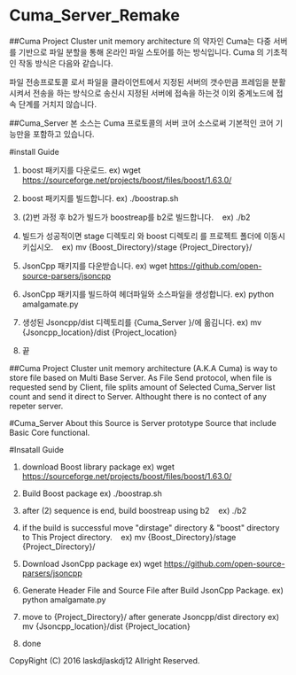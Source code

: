 # Cuma_Server_Remake

##Cuma Project
Cluster unit memory architecture 의 약자인 Cuma는 다중 서버를 기반으로 파일 분할을 통해 온라인 파일 스토어를 하는 방식입니다.
Cuma 의 기초적인 작동 방식은 다음와 같습니다.

파일 전송프로토콜 로서 파일을 클라이언트에서 지정된 서버의 갯수만큼 프레임을 분활시켜서 전송을 하는 방식으로 송신시 지정된 서버에 접속을 하는것 이외 
중계노드에 접속 단계를 거치지 않습니다.


##Cuma_Server
본 소스는 Cuma 프로토콜의 서버 코어 소스로써 기본적인 코어 기능만을 포함하고 있습니다.

#install Guide

1. boost 패키지를 다운로드.
    ex) wget https://sourceforge.net/projects/boost/files/boost/1.63.0/
2. boost 패키지를 빌드합니다.
    ex) ./boostrap.sh
3. (2)번 과정 후 b2가 빌드가 boostreap를 b2로 빌드합니다.
    ex) ./b2
4. 빌드가 성공적이면 stage 디렉토리 와 boost 디렉토리 를 프로젝트 폴더에 이동시키십시오.
    ex) mv {Boost_Directory}/stage  {Project_Directory}/
    
5. JsonCpp 패키지를 다운받습니다. 
    ex) wget https://github.com/open-source-parsers/jsoncpp

6. JsonCpp 패키지를 빌드하여 헤더파일와 소스파일을 생성합니다. 
    ex) python amalgamate.py

7. 생성된 Jsoncpp/dist 디렉토리를 {Cuma_Server }/에 옮김니다. 
    ex) mv {Jsoncpp_location}/dist {Project_location}

8. 끝

##Cuma Project
Cluster unit memory architecture (A.K.A Cuma) is way to store file based on Multi Base Server.
As File Send protocol, when file is requested send by Client, file splits amount of Selected Cuma_Server list count and send it direct to Server.
Althought there is no contect of any repeter server.

#Cuma_Server
About this Source is Server prototype Source that include Basic Core functional.

#Insatall Guide

1. download Boost library package
    ex) wget https://sourceforge.net/projects/boost/files/boost/1.63.0/
    
2. Build Boost package
    ex) ./boostrap.sh
    
3. after (2) sequence is end, build boostreap using b2 
    ex) ./b2
    
4. if the build is successful move "dirstage" directory & "boost" directory to This Project directory.
    ex) mv {Boost_Directory}/stage  {Project_Directory}/
    
5. Download JsonCpp package 
   ex) wget https://github.com/open-source-parsers/jsoncpp

6. Generate Header File and Source File after Build JsonCpp Package. 
   ex) python amalgamate.py

7. move to {Project_Directory}/ after generate Jsoncpp/dist directory
   ex) mv {Jsoncpp_location}/dist {Project_location}

8. done

CopyRight (C) 2016 laskdjlaskdj12 Allright Reserved.
